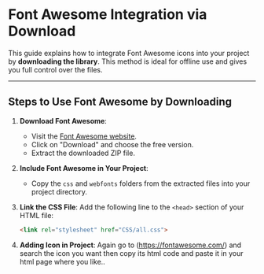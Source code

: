 # Font Awesome Integration via Download

This guide explains how to integrate Font Awesome icons into your project by **downloading the library**. This method is ideal for offline use and gives you full control over the files.

---

## **Steps to Use Font Awesome by Downloading**

1. **Download Font Awesome**:
   - Visit the [Font Awesome website](https://fontawesome.com/).
   - Click on "Download" and choose the free version.
   - Extract the downloaded ZIP file.

2. **Include Font Awesome in Your Project**:
   - Copy the `css` and `webfonts` folders from the extracted files into your project directory.

3. **Link the CSS File**:
   Add the following line to the `<head>` section of your HTML file:
   ```html
   <link rel="stylesheet" href="CSS/all.css">

4. **Adding Icon in Project**:
   Again go to (https://fontawesome.com/) and search the icon you want then copy its html code and paste it in your html page where you like..